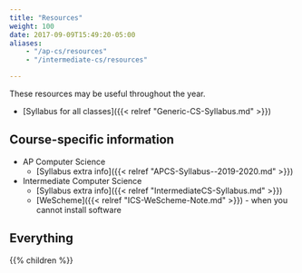 ```yaml
---
title: "Resources"
weight: 100
date: 2017-09-09T15:49:20-05:00
aliases: 
    - "/ap-cs/resources"
    - "/intermediate-cs/resources"

---
```


These resources may be useful throughout the year.

* [Syllabus for all classes]({{< relref "Generic-CS-Syllabus.md" >}})

## Course-specific information
* AP Computer Science
    * [Syllabus extra info]({{< relref "APCS-Syllabus--2019-2020.md" >}})
* Intermediate Computer Science
    * [Syllabus extra info]({{< relref "IntermediateCS-Syllabus.md" >}})
    * [WeScheme]({{< relref "ICS-WeScheme-Note.md" >}}) - when you cannot install software

## Everything

{{% children %}}
